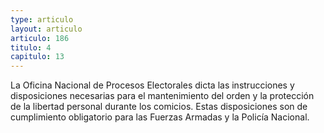 ```yaml
---
type: articulo
layout: articulo
articulo: 186
titulo: 4
capitulo: 13
---
```

La Oficina Nacional de Procesos Electorales dicta las instrucciones y disposiciones necesarias para el mantenimiento del orden y la protección de la libertad personal durante los comicios. Estas disposiciones son de cumplimiento obligatorio para las Fuerzas Armadas y la Policía Nacional.